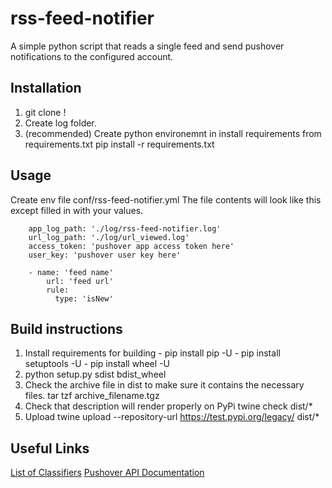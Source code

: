 # rss-feed-notifier

A simple python script that reads a single feed and send pushover notifications to the configured account.

## Installation

1. git clone ! 
1. Create log folder.
1. (recommended) Create python environemnt in install requirements from requirements.txt
        pip install -r requirements.txt

## Usage

Create env file conf/rss-feed-notifier.yml
The file contents will look like this except filled in with your values.

        app_log_path: './log/rss-feed-notifier.log'
        url_log_path: './log/url_viewed.log'
        access_token: 'pushover app access token here'
        user_key: 'pushover user key here'

        - name: 'feed name'
            url: 'feed url'
            rule: 
              type: 'isNew'


## Build instructions

1. Install requirements for building
        - pip install pip -U
        - pip install setuptools -U
        - pip install wheel -U
1. python setup.py sdist bdist_wheel
1. Check the archive file in dist to make sure it contains the necessary files.
        tar tzf archive_filename.tgz
1. Check that description will render properly on PyPi
        twine check dist/*
1. Upload
        twine upload --repository-url https://test.pypi.org/legacy/ dist/*


## Useful Links

[List of Classifiers](https://pypi.python.org/pypi?%253Aaction=list_classifiers)
[Pushover API Documentation](https://pushover.net/api)


